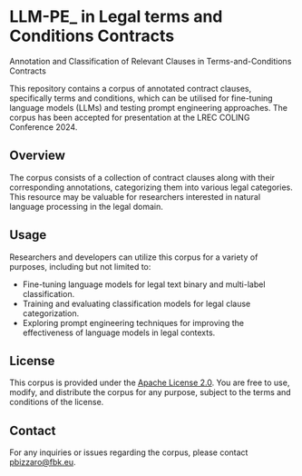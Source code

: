 # LLM-PE_ in Legal terms and Conditions Contracts
Annotation and Classification of Relevant Clauses in 
Terms-and-Conditions Contracts

This repository contains a corpus of annotated contract clauses, specifically terms and conditions, which can be utilised for fine-tuning language models (LLMs) and testing prompt engineering approaches. The corpus has been accepted for presentation at the LREC COLING Conference 2024.

## Overview

The corpus consists of a collection of contract clauses along with their corresponding annotations, categorizing them into various legal categories. This resource may be valuable for researchers interested in natural language processing in the legal domain.

## Usage

Researchers and developers can utilize this corpus for a variety of purposes, including but not limited to:

- Fine-tuning language models for legal text binary and multi-label classification.
- Training and evaluating classification models for legal clause categorization.
- Exploring prompt engineering techniques for improving the effectiveness of language models in legal contexts.

## License

This corpus is provided under the [Apache License 2.0](LICENSE). You are free to use, modify, and distribute the corpus for any purpose, subject to the terms and conditions of the license.

## Contact

For any inquiries or issues regarding the corpus, please contact pbizzaro@fbk.eu.
